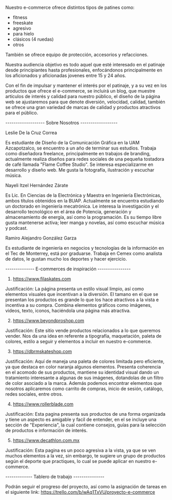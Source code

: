 Nuestro e-commerce ofrece distintos tipos de patines como:
- fitness
- freeskate
- agresivo
- para hielo
- clásicos (4 ruedas)
- otros

También se ofrece equipo de protección, accesorios y refacciones.

Nuestra audiencia objetivo es todo aquel que esté interesado en el patinaje desde principiantes hasta profesionales, enfocándonos principalmente en los aficionados y aficionadas jovenes entre 15 y 24 años.

Con el fin de impulsar y mantener el interés por el patinaje, y a su vez en los productos que ofrece el e-commerce, se incluirá un blog, que muestre artículos de interés y calidad para nuestro público, el diseño de la página web se ajustaremos para que denote diversión, velocidad, calidad, también se ofrece una gran variedad de marcas de calidad y productos atractivos para el público.


------------------- Sobre Nosotros ------------------

Leslie De la Cruz Correa

Es estudiante de Diseño de la Comunicación Gráfica en la UAM Azcapotzalco, se encuentro a un año de terminar sus estudios.
Trabaja como diseñadora freelance, principalmente en trabajos de branding, actualmente realiza diseños para redes sociales de una pequeña tostadora de café llamada "Flame Coffee Studio".
Se interesa especializarme en desarrollo y diseño web. Me gusta la fotografía, ilustración y escuchar música.


Nayeli Itzel Hernández Zárate

Es Lic. En Ciencias de la Electrónica y Maestra en Ingeniería Electrónicas, ambos títulos obtenidos en la BUAP.
Actualmente se encuentra estudiando un doctorado en ingeniería mecatrónica.
Le interesa la investigación y el desarrollo tecnológico en el área de Potencia, generación y almacenamiento de energía, así como la programación.
Es su tiempo libre gusta mantenerse activa; leer manga y novelas, así como escuchar música y podcast.


Ramiro Alejandro González Garza

Es estudiante de ingeniería en negocios y tecnologías de la información en el Tec de Monterrey, está por graduarse.
Trabaja en Cemex como analista de datos, le gustan mucho los deportes y hacer ejercicio.

-------------- E-commerces de inspiración ----------------

1. https://www.filaskates.com

Justificación:
La página presenta un estilo visual limpio, así como elementos visuales que incentivan a la diversión. El tamano en el que se presentan los productos es grande lo que los hace atractivos a la vista e incentiva a su compra.
Combina elementos gráficos como imágenes, videos, texto, iconos, haciéndola una página más atractiva.

2. https://www.beyondproshop.com

Justificación:
Este sitio vende productos relacionados a lo que queremos vender. Nos da una idea en referente a tipografía, maquetación, paleta de colores, estilo a seguir y elementos a incluir en nuestro e-commerce.

3. https://dbrmskateshop.com

Justificación:
Aquí de maneja una paleta de colores limitada pero eficiente, ya que destaca en color naranja algunos elementos. Presenta coherencia en el acomodo de sus productos, mantiene su identidad visual dando un tratamiento interesante a algunas de sus imágenes, dotandolas de un filtro de color asociado a la marca.
Además podemos encontrar elementos que nosotros aplicaremos como carrito de compras, inicio de sesión, catálogo, redes sociales, entre otros.

4. https://www.rollerblade.com

Justificación:
Esta pagina presenta sus productos de una forma organizada y tiene un aspecto es amigable y facil de entender, en el se incluye una sección de "Experiencia", la cual contiene consejos, guías para la selección de productos e información de interés.

5. https://www.decathlon.com.mx

Justificación:
Esta pagina es un poco agresiva a la vista, ya que se ven muchos elementos a la vez, sin embargo, te sugiere un grupo de productos según el deporte que practiques, lo cual se puede aplicar en nuestro e-commerce.

------------- Tablero de trabajo ---------------

Podrán seguir el progreso del proyecto, así como la asignación de tareas en el siguiente link:
https://trello.com/b/wAq1TxVU/proyecto-e-commerce